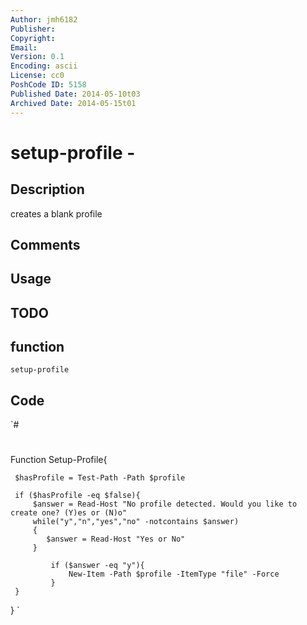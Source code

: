 ```yaml
---
Author: jmh6182
Publisher: 
Copyright: 
Email: 
Version: 0.1
Encoding: ascii
License: cc0
PoshCode ID: 5158
Published Date: 2014-05-10t03
Archived Date: 2014-05-15t01
---
```


# setup-profile - 

## Description

creates a blank profile

## Comments



## Usage



## TODO



## function

`setup-profile`

## Code

`#
 #
 Function Setup-Profile{
     
     $hasProfile = Test-Path -Path $profile
 
     if ($hasProfile -eq $false){
         $answer = Read-Host "No profile detected. Would you like to create one? (Y)es or (N)o"
         while("y","n","yes","no" -notcontains $answer)
         {
         	$answer = Read-Host "Yes or No"
         }
         
             if ($answer -eq "y"){
                 New-Item -Path $profile -ItemType "file" -Force
             } 
     }
 }
`

